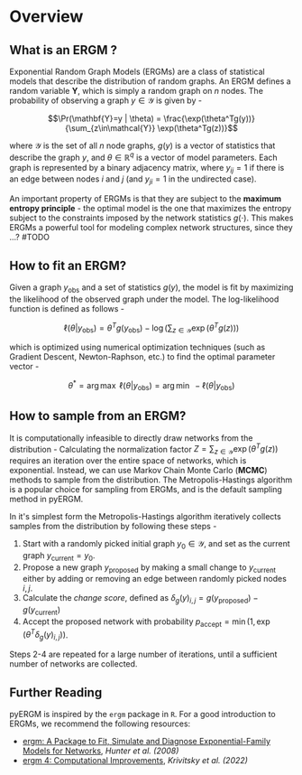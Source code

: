 # Overview
## What is an ERGM ?
Exponential Random Graph Models (ERGMs) are a class of statistical models that describe the distribution of random graphs. An ERGM defines a random variable $\mathbf{Y}$, which is simply a random graph on $n$ nodes. The probability of observing a graph $y\in\mathcal{Y}$ is given by - 

$$\Pr(\mathbf{Y}=y | \theta) = \frac{\exp(\theta^Tg(y))}{\sum_{z\in\mathcal{Y}} \exp(\theta^Tg(z))}$$

where $\mathcal{Y}$ is the set of all $n$ node graphs, $g(y)$ is a vector of statistics that describe the graph $y$, and $\theta \in \mathbb{R}^q$ is a vector of model parameters. Each graph is represented by a binary adjacency matrix, where $y_{ij}=1$ if there is an edge between nodes $i$ and $j$ (and $y_{ji}=1$ in the undirected case).

An important property of ERGMs is that they are subject to the **maximum entropy principle** - the optimal model is the one that maximizes the entropy subject to the constraints imposed by the network statistics $g(\cdot)$. This makes ERGMs a powerful tool for modeling complex network structures, since they ...? #TODO

## How to fit an ERGM?
Given a graph $y_{\text{obs}}$ and a set of statistics $g(y)$, the model is fit by maximizing the likelihood of the observed graph under the model.
The log-likelihood function is defined as follows - 

$$\ell(\theta | y_{\text{obs}}) = \theta^Tg(y_{\text{obs}}) - \log(\sum_{z\in\mathcal{Y}} \exp(\theta^Tg(z)))$$

which is optimized using numerical optimization techniques (such as Gradient Descent, Newton-Raphson, etc.) to find the optimal parameter vector - 

$$\theta^* = \arg \max \ \ell(\theta | y_{\text{obs}}) = \arg \min \ - \ell(\theta | y_{\text{obs}})$$

## How to sample from an ERGM?
It is computationally infeasible to directly draw networks from the distribution - Calculating the normalization factor $Z=\sum_{z\in\mathcal{Y}} \exp(\theta^Tg(z))$ requires an iteration over the entire space of networks, which is exponential. Instead, we can use Markov Chain Monte Carlo (**MCMC**) methods to sample from the distribution. The Metropolis-Hastings algorithm is a popular choice for sampling from ERGMs, and is the default sampling method in pyERGM.

In it's simplest form the Metropolis-Hastings algorithm iteratively collects samples from the distribution by following these steps -

1. Start with a randomly picked initial graph $y_0 \in \mathcal{Y}$, and set as the current graph $y_\text{current}=y_0$.
2. Propose a new graph $y_\text{proposed}$ by making a small change to $y_\text{current}$  either by adding or removing an edge between randomly picked nodes $i, j$.
3. Calculate the *change score*, defined as $\delta_g(y)_{i,j} = g(y_{\text{proposed}}) - g(y_{\text{current}})$
4. Accept the proposed network with probability $p_{\text{accept}}=\min\left(1, \exp(\theta^T \delta_g(y)_{i,j}) \right)$.

Steps 2-4 are repeated for a large number of iterations, until a sufficient number of networks are collected.

## Further Reading
pyERGM is inspired by the `ergm` package in `R`. For a good introduction to ERGMs, we recommend the following resources:

* [ergm: A Package to Fit, Simulate and Diagnose Exponential-Family Models for Networks](https://www.ncbi.nlm.nih.gov/pmc/articles/PMC2743438/), *Hunter et al. (2008)*
* [ergm 4: Computational Improvements](https://arxiv.org/abs/2203.08198), *Krivitsky et al. (2022)*